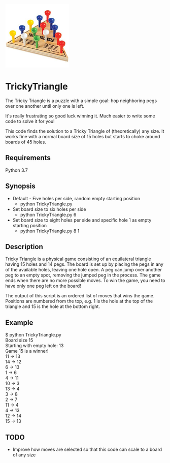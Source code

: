 <img src="tricky-triangle.jpg" alt="drawing" width="200"/>

# TrickyTriangle

The Tricky Triangle is a puzzle with a simple goal: hop neighboring pegs over one another until only one is left.

It's really frustrating so good luck winning it. Much easier to write some code to solve it for you!

This code finds the solution to a Tricky Triangle of (theoretically) any size. It works fine with a normal board size of 15 holes but starts to choke around boards of 45 holes.

## Requirements
Python 3.7

## Synopsis
* Default - Five holes per side, random empty starting position
  - python TrickyTriangle.py
* Set board size to six holes per side
  - python TrickyTriangle.py 6
* Set board size to eight holes per side and specific hole 1 as empty starting position
  - python TrickyTriangle.py 8 1


## Description
Tricky Triangle is a physical game consisting of an equilateral triangle having 15 holes and 14 pegs.
The board is set up by placing the pegs in any of the available holes, leaving one hole open.
A peg can jump over another peg to an empty spot, removing the jumped peg in the process.
The game ends when there are no more possible moves.
To win the game, you need to have only one peg left on the board!

The output of this script is an ordered list of moves that wins the game. Positions are numbered from the top,
e.g. 1 is the hole at the top of the triangle and 15 is the hole at the bottom right.

## Example

$ python TrickyTriangle.py <br />
Board size 15 <br />
Starting with empty hole: 13 <br />
Game 15 is a winner! <br />
11 -> 13 <br />
14 -> 12 <br />
6 -> 13 <br />
1 -> 6 <br />
4 -> 11 <br />
10 -> 3 <br />
13 -> 4 <br />
3 -> 8 <br />
2 -> 7 <br />
11 -> 4 <br />
4 -> 13 <br />
12 -> 14 <br />
15 -> 13 <br />

## TODO
* Improve how moves are selected so that this code can scale to a board of any size
